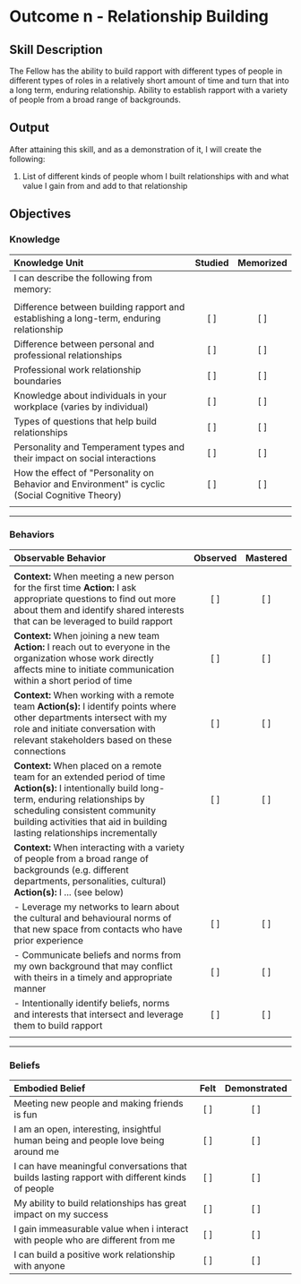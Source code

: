 # Outcome n - Relationship Building

## Skill Description

The Fellow has the ability to build rapport with different types of people in different types of roles in a relatively short amount of time and turn that into a long term, enduring relationship.  Ability to establish rapport with a variety of people from a broad range of backgrounds.

## Output

After attaining this skill, and as a demonstration of it, I will create the following:

1. List of different kinds of people whom I built relationships with and what value I gain from and add to that relationship

## Objectives

### Knowledge

| Knowledge Unit | Studied | Memorized |
|:---|:---:|:---:|
| I can describe the following from memory: | | |
| | | |
| Difference between building rapport and establishing a long-term, enduring relationship | [ ] | [ ] |
| Difference between personal and professional relationships | [ ] | [ ] |
| Professional work relationship boundaries | [ ] | [ ] |
| Knowledge about individuals in your workplace (varies by individual) | [ ] | [ ] |
| Types of questions that help build relationships | [ ] | [ ] |
| Personality and Temperament types and their impact on social interactions | [ ] | [ ] |
| How the effect of "Personality on Behavior and Environment" is cyclic (Social Cognitive Theory) | [ ] | [ ] |
| | | |

---

### Behaviors

| Observable Behavior | Observed | Mastered |
|:---|:---:|:---:|
| | | |
| **Context:** When meeting a new person for the first time **Action:** I ask appropriate questions to find out more about them and identify shared interests that can be leveraged to build rapport | [ ] | [ ] |
| **Context:** When joining a new team **Action:** I reach out to everyone in the organization whose work directly affects mine to initiate communication within a short period of time | [ ] | [ ] |
| **Context:** When working with a remote team **Action(s):** I identify points where other departments intersect with my role and initiate conversation with relevant stakeholders based on these connections | [ ] | [ ] |
| **Context:** When placed on a remote team for an extended period of time **Action(s):** I intentionally build long-term, enduring relationships by scheduling consistent community building activities that aid in building lasting relationships incrementally | [ ] | [ ] |
| **Context:** When interacting with a variety of people from a broad range of backgrounds (e.g. different departments, personalities, cultural) **Action(s):** I ... (see below)|  |  |
| - Leverage my networks to learn about the cultural and behavioural norms of that new space from contacts who have prior experience | [ ] | [ ] |
| - Communicate beliefs and norms from my own background that may conflict with theirs in a timely and appropriate manner | [ ] | [ ] |
| - Intentionally identify beliefs, norms and interests that intersect and leverage them to build rapport | [ ] | [ ] |
| | | |

---

### Beliefs

| Embodied Belief | Felt | Demonstrated |
|:---|:---:|:---:|
| Meeting new people and making friends is fun | [ ] | [ ] |
| I am an open, interesting, insightful human being and people love being around me | [ ] | [ ] |
| I can have meaningful conversations that builds lasting rapport with different kinds of people | [ ] | [ ] |
| My ability to build relationships has great impact on my success | [ ] | [ ] |
| I gain immeasurable value when i interact with people who are different from me | [ ] | [ ] |
| I can build a positive work relationship with anyone | [ ] | [ ] |
